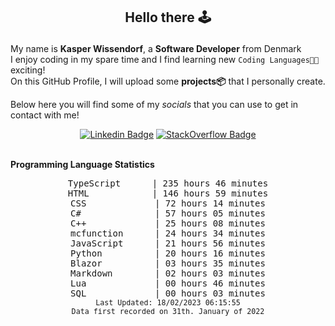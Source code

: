 ## <p align="center">Hello there 🕹️</p>

My name is **Kasper Wissendorf**, a **Software Developer** from Denmark<br/>
I enjoy coding in my spare time and I find learning new `Coding Languages👨‍💻` exciting!<br/>
On this GitHub Profile, I will upload some **projects📦** that I personally create.

Below here you will find some of my *socials* that you can use to get in contact with me! 

<div align="center">
  
[![Linkedin Badge](https://img.shields.io/badge/-LinkedIn-blue?style=flat-square&logo=Linkedin&logoColor=white)](https://www.linkedin.com/in/kasper-wissendorf-7279011b6/)
[![StackOverflow Badge](https://img.shields.io/badge/-Stack%20Overflow-FE7A16?style=flat-square&logo=Stack-Overflow&logoColor=white)](https://stackoverflow.com/users/18100435/kasper-wissendorf)
</div>

<br>
<strong>Programming Language Statistics</strong>
<br>
<div align="center">
<pre>
TypeScript      | 235 hours 46 minutes
HTML            | 146 hours 59 minutes
CSS             | 72 hours 14 minutes
C#              | 57 hours 05 minutes
C++             | 25 hours 08 minutes
mcfunction      | 24 hours 34 minutes
JavaScript      | 21 hours 56 minutes
Python          | 20 hours 16 minutes
Blazor          | 03 hours 35 minutes
Markdown        | 02 hours 03 minutes
Lua             | 00 hours 46 minutes
SQL             | 00 hours 03 minutes
<sub>Last Updated: 18/02/2023 06:15:55</sub>
<sub>Data first recorded on 31th. January of 2022</sub>
</pre>
</div>

